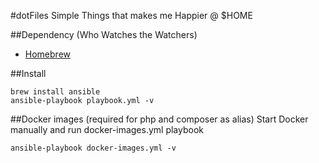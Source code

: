 #dotFiles
Simple Things that makes me Happier @ $HOME

##Dependency (Who Watches the Watchers)
- [Homebrew](http://brew.sh)

##Install
```
brew install ansible
ansible-playbook playbook.yml -v
```

##Docker images (required for php and composer as alias)
Start Docker manually and run docker-images.yml playbook
```
ansible-playbook docker-images.yml -v
```

